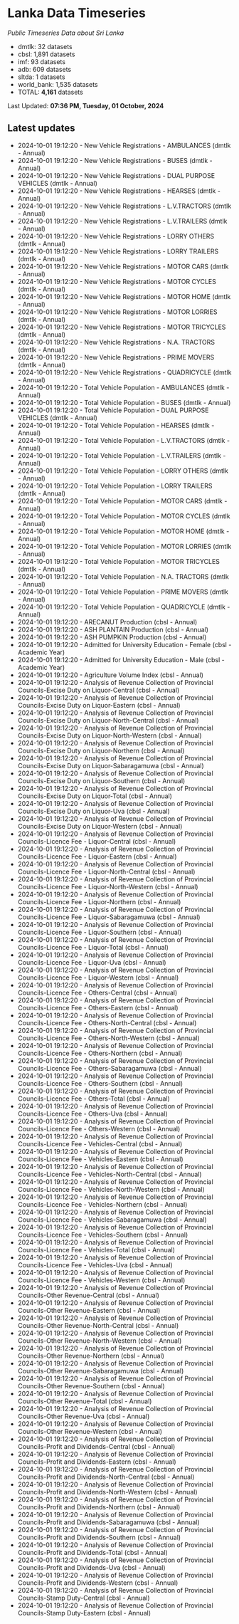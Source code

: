 # Lanka Data Timeseries
*Public Timeseries Data about Sri Lanka*

* dmtlk: 32 datasets
* cbsl: 1,891 datasets
* imf: 93 datasets
* adb: 609 datasets
* sltda: 1 datasets
* world_bank: 1,535 datasets
* TOTAL: **4,161** datasets

Last Updated: **07:36 PM, Tuesday, 01 October, 2024**

## Latest updates

* 2024-10-01 19:12:20 - New Vehicle Registrations - AMBULANCES (dmtlk - Annual)
* 2024-10-01 19:12:20 - New Vehicle Registrations - BUSES (dmtlk - Annual)
* 2024-10-01 19:12:20 - New Vehicle Registrations - DUAL PURPOSE VEHICLES (dmtlk - Annual)
* 2024-10-01 19:12:20 - New Vehicle Registrations - HEARSES (dmtlk - Annual)
* 2024-10-01 19:12:20 - New Vehicle Registrations - L.V.TRACTORS (dmtlk - Annual)
* 2024-10-01 19:12:20 - New Vehicle Registrations - L.V.TRAILERS (dmtlk - Annual)
* 2024-10-01 19:12:20 - New Vehicle Registrations - LORRY OTHERS (dmtlk - Annual)
* 2024-10-01 19:12:20 - New Vehicle Registrations - LORRY TRAILERS (dmtlk - Annual)
* 2024-10-01 19:12:20 - New Vehicle Registrations - MOTOR CARS (dmtlk - Annual)
* 2024-10-01 19:12:20 - New Vehicle Registrations - MOTOR CYCLES (dmtlk - Annual)
* 2024-10-01 19:12:20 - New Vehicle Registrations - MOTOR HOME (dmtlk - Annual)
* 2024-10-01 19:12:20 - New Vehicle Registrations - MOTOR LORRIES (dmtlk - Annual)
* 2024-10-01 19:12:20 - New Vehicle Registrations - MOTOR TRICYCLES (dmtlk - Annual)
* 2024-10-01 19:12:20 - New Vehicle Registrations - N.A. TRACTORS (dmtlk - Annual)
* 2024-10-01 19:12:20 - New Vehicle Registrations - PRIME MOVERS (dmtlk - Annual)
* 2024-10-01 19:12:20 - New Vehicle Registrations - QUADRICYCLE (dmtlk - Annual)
* 2024-10-01 19:12:20 - Total Vehicle Population - AMBULANCES (dmtlk - Annual)
* 2024-10-01 19:12:20 - Total Vehicle Population - BUSES (dmtlk - Annual)
* 2024-10-01 19:12:20 - Total Vehicle Population - DUAL PURPOSE VEHICLES (dmtlk - Annual)
* 2024-10-01 19:12:20 - Total Vehicle Population - HEARSES (dmtlk - Annual)
* 2024-10-01 19:12:20 - Total Vehicle Population - L.V.TRACTORS (dmtlk - Annual)
* 2024-10-01 19:12:20 - Total Vehicle Population - L.V.TRAILERS (dmtlk - Annual)
* 2024-10-01 19:12:20 - Total Vehicle Population - LORRY OTHERS (dmtlk - Annual)
* 2024-10-01 19:12:20 - Total Vehicle Population - LORRY TRAILERS (dmtlk - Annual)
* 2024-10-01 19:12:20 - Total Vehicle Population - MOTOR CARS (dmtlk - Annual)
* 2024-10-01 19:12:20 - Total Vehicle Population - MOTOR CYCLES (dmtlk - Annual)
* 2024-10-01 19:12:20 - Total Vehicle Population - MOTOR HOME (dmtlk - Annual)
* 2024-10-01 19:12:20 - Total Vehicle Population - MOTOR LORRIES (dmtlk - Annual)
* 2024-10-01 19:12:20 - Total Vehicle Population - MOTOR TRICYCLES (dmtlk - Annual)
* 2024-10-01 19:12:20 - Total Vehicle Population - N.A. TRACTORS (dmtlk - Annual)
* 2024-10-01 19:12:20 - Total Vehicle Population - PRIME MOVERS (dmtlk - Annual)
* 2024-10-01 19:12:20 - Total Vehicle Population - QUADRICYCLE (dmtlk - Annual)
* 2024-10-01 19:12:20 - ARECANUT Production (cbsl - Annual)
* 2024-10-01 19:12:20 - ASH PLANTAIN Production (cbsl - Annual)
* 2024-10-01 19:12:20 - ASH PUMPKIN Production (cbsl - Annual)
* 2024-10-01 19:12:20 - Admitted for University Education - Female (cbsl - Academic Year)
* 2024-10-01 19:12:20 - Admitted for University Education - Male (cbsl - Academic Year)
* 2024-10-01 19:12:20 - Agriculture Volume Index (cbsl - Annual)
* 2024-10-01 19:12:20 - Analysis of Revenue Collection of Provincial Councils-Excise Duty on Liquor-Central (cbsl - Annual)
* 2024-10-01 19:12:20 - Analysis of Revenue Collection of Provincial Councils-Excise Duty on Liquor-Eastern (cbsl - Annual)
* 2024-10-01 19:12:20 - Analysis of Revenue Collection of Provincial Councils-Excise Duty on Liquor-North-Central (cbsl - Annual)
* 2024-10-01 19:12:20 - Analysis of Revenue Collection of Provincial Councils-Excise Duty on Liquor-North-Western (cbsl - Annual)
* 2024-10-01 19:12:20 - Analysis of Revenue Collection of Provincial Councils-Excise Duty on Liquor-Northern (cbsl - Annual)
* 2024-10-01 19:12:20 - Analysis of Revenue Collection of Provincial Councils-Excise Duty on Liquor-Sabaragamuwa (cbsl - Annual)
* 2024-10-01 19:12:20 - Analysis of Revenue Collection of Provincial Councils-Excise Duty on Liquor-Southern (cbsl - Annual)
* 2024-10-01 19:12:20 - Analysis of Revenue Collection of Provincial Councils-Excise Duty on Liquor-Total (cbsl - Annual)
* 2024-10-01 19:12:20 - Analysis of Revenue Collection of Provincial Councils-Excise Duty on Liquor-Uva (cbsl - Annual)
* 2024-10-01 19:12:20 - Analysis of Revenue Collection of Provincial Councils-Excise Duty on Liquor-Western (cbsl - Annual)
* 2024-10-01 19:12:20 - Analysis of Revenue Collection of Provincial Councils-Licence Fee - Liquor-Central (cbsl - Annual)
* 2024-10-01 19:12:20 - Analysis of Revenue Collection of Provincial Councils-Licence Fee - Liquor-Eastern (cbsl - Annual)
* 2024-10-01 19:12:20 - Analysis of Revenue Collection of Provincial Councils-Licence Fee - Liquor-North-Central (cbsl - Annual)
* 2024-10-01 19:12:20 - Analysis of Revenue Collection of Provincial Councils-Licence Fee - Liquor-North-Western (cbsl - Annual)
* 2024-10-01 19:12:20 - Analysis of Revenue Collection of Provincial Councils-Licence Fee - Liquor-Northern (cbsl - Annual)
* 2024-10-01 19:12:20 - Analysis of Revenue Collection of Provincial Councils-Licence Fee - Liquor-Sabaragamuwa (cbsl - Annual)
* 2024-10-01 19:12:20 - Analysis of Revenue Collection of Provincial Councils-Licence Fee - Liquor-Southern (cbsl - Annual)
* 2024-10-01 19:12:20 - Analysis of Revenue Collection of Provincial Councils-Licence Fee - Liquor-Total (cbsl - Annual)
* 2024-10-01 19:12:20 - Analysis of Revenue Collection of Provincial Councils-Licence Fee - Liquor-Uva (cbsl - Annual)
* 2024-10-01 19:12:20 - Analysis of Revenue Collection of Provincial Councils-Licence Fee - Liquor-Western (cbsl - Annual)
* 2024-10-01 19:12:20 - Analysis of Revenue Collection of Provincial Councils-Licence Fee - Others-Central (cbsl - Annual)
* 2024-10-01 19:12:20 - Analysis of Revenue Collection of Provincial Councils-Licence Fee - Others-Eastern (cbsl - Annual)
* 2024-10-01 19:12:20 - Analysis of Revenue Collection of Provincial Councils-Licence Fee - Others-North-Central (cbsl - Annual)
* 2024-10-01 19:12:20 - Analysis of Revenue Collection of Provincial Councils-Licence Fee - Others-North-Western (cbsl - Annual)
* 2024-10-01 19:12:20 - Analysis of Revenue Collection of Provincial Councils-Licence Fee - Others-Northern (cbsl - Annual)
* 2024-10-01 19:12:20 - Analysis of Revenue Collection of Provincial Councils-Licence Fee - Others-Sabaragamuwa (cbsl - Annual)
* 2024-10-01 19:12:20 - Analysis of Revenue Collection of Provincial Councils-Licence Fee - Others-Southern (cbsl - Annual)
* 2024-10-01 19:12:20 - Analysis of Revenue Collection of Provincial Councils-Licence Fee - Others-Total (cbsl - Annual)
* 2024-10-01 19:12:20 - Analysis of Revenue Collection of Provincial Councils-Licence Fee - Others-Uva (cbsl - Annual)
* 2024-10-01 19:12:20 - Analysis of Revenue Collection of Provincial Councils-Licence Fee - Others-Western (cbsl - Annual)
* 2024-10-01 19:12:20 - Analysis of Revenue Collection of Provincial Councils-Licence Fee - Vehicles-Central (cbsl - Annual)
* 2024-10-01 19:12:20 - Analysis of Revenue Collection of Provincial Councils-Licence Fee - Vehicles-Eastern (cbsl - Annual)
* 2024-10-01 19:12:20 - Analysis of Revenue Collection of Provincial Councils-Licence Fee - Vehicles-North-Central (cbsl - Annual)
* 2024-10-01 19:12:20 - Analysis of Revenue Collection of Provincial Councils-Licence Fee - Vehicles-North-Western (cbsl - Annual)
* 2024-10-01 19:12:20 - Analysis of Revenue Collection of Provincial Councils-Licence Fee - Vehicles-Northern (cbsl - Annual)
* 2024-10-01 19:12:20 - Analysis of Revenue Collection of Provincial Councils-Licence Fee - Vehicles-Sabaragamuwa (cbsl - Annual)
* 2024-10-01 19:12:20 - Analysis of Revenue Collection of Provincial Councils-Licence Fee - Vehicles-Southern (cbsl - Annual)
* 2024-10-01 19:12:20 - Analysis of Revenue Collection of Provincial Councils-Licence Fee - Vehicles-Total (cbsl - Annual)
* 2024-10-01 19:12:20 - Analysis of Revenue Collection of Provincial Councils-Licence Fee - Vehicles-Uva (cbsl - Annual)
* 2024-10-01 19:12:20 - Analysis of Revenue Collection of Provincial Councils-Licence Fee - Vehicles-Western (cbsl - Annual)
* 2024-10-01 19:12:20 - Analysis of Revenue Collection of Provincial Councils-Other Revenue-Central (cbsl - Annual)
* 2024-10-01 19:12:20 - Analysis of Revenue Collection of Provincial Councils-Other Revenue-Eastern (cbsl - Annual)
* 2024-10-01 19:12:20 - Analysis of Revenue Collection of Provincial Councils-Other Revenue-North-Central (cbsl - Annual)
* 2024-10-01 19:12:20 - Analysis of Revenue Collection of Provincial Councils-Other Revenue-North-Western (cbsl - Annual)
* 2024-10-01 19:12:20 - Analysis of Revenue Collection of Provincial Councils-Other Revenue-Northern (cbsl - Annual)
* 2024-10-01 19:12:20 - Analysis of Revenue Collection of Provincial Councils-Other Revenue-Sabaragamuwa (cbsl - Annual)
* 2024-10-01 19:12:20 - Analysis of Revenue Collection of Provincial Councils-Other Revenue-Southern (cbsl - Annual)
* 2024-10-01 19:12:20 - Analysis of Revenue Collection of Provincial Councils-Other Revenue-Total (cbsl - Annual)
* 2024-10-01 19:12:20 - Analysis of Revenue Collection of Provincial Councils-Other Revenue-Uva (cbsl - Annual)
* 2024-10-01 19:12:20 - Analysis of Revenue Collection of Provincial Councils-Other Revenue-Western (cbsl - Annual)
* 2024-10-01 19:12:20 - Analysis of Revenue Collection of Provincial Councils-Profit and Dividends-Central (cbsl - Annual)
* 2024-10-01 19:12:20 - Analysis of Revenue Collection of Provincial Councils-Profit and Dividends-Eastern (cbsl - Annual)
* 2024-10-01 19:12:20 - Analysis of Revenue Collection of Provincial Councils-Profit and Dividends-North-Central (cbsl - Annual)
* 2024-10-01 19:12:20 - Analysis of Revenue Collection of Provincial Councils-Profit and Dividends-North-Western (cbsl - Annual)
* 2024-10-01 19:12:20 - Analysis of Revenue Collection of Provincial Councils-Profit and Dividends-Northern (cbsl - Annual)
* 2024-10-01 19:12:20 - Analysis of Revenue Collection of Provincial Councils-Profit and Dividends-Sabaragamuwa (cbsl - Annual)
* 2024-10-01 19:12:20 - Analysis of Revenue Collection of Provincial Councils-Profit and Dividends-Southern (cbsl - Annual)
* 2024-10-01 19:12:20 - Analysis of Revenue Collection of Provincial Councils-Profit and Dividends-Total (cbsl - Annual)
* 2024-10-01 19:12:20 - Analysis of Revenue Collection of Provincial Councils-Profit and Dividends-Uva (cbsl - Annual)
* 2024-10-01 19:12:20 - Analysis of Revenue Collection of Provincial Councils-Profit and Dividends-Western (cbsl - Annual)
* 2024-10-01 19:12:20 - Analysis of Revenue Collection of Provincial Councils-Stamp Duty-Central (cbsl - Annual)
* 2024-10-01 19:12:20 - Analysis of Revenue Collection of Provincial Councils-Stamp Duty-Eastern (cbsl - Annual)
